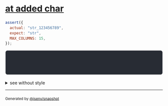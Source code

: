 # [at added char](../../max_columns.test.js#L13)

```js
assert({
  actual: "str_123456789",
  expect: "str",
  MAX_COLUMNS: 15,
});
```

![img](throw.svg)

<details>
  <summary>see without style</summary>

```console
AssertionError: actual and expect are different

actual: "str_"…
expect: "str"
```

</details>


---

<sub>
  Generated by <a href="https://github.com/jsenv/core/tree/main/packages/tooling/snapshot">@jsenv/snapshot</a>
</sub>

